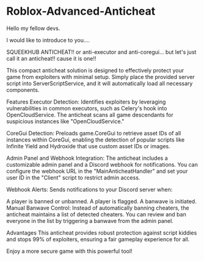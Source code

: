 # Roblox-Advanced-Anticheat

Hello my fellow devs.

I would like to introduce to you....

SQUEEKHUB ANTICHEAT!! or anti-executor and anti-coregui... but let's just call it an anticheat!! cause it is one!!

This compact anticheat solution is designed to effectively protect your game from exploiters with minimal setup. Simply place the provided server script into ServerScriptService, and it will automatically load all necessary components.

Features
Executor Detection: Identifies exploiters by leveraging vulnerabilities in common executors, such as Celery's hook into OpenCloudService. The anticheat scans all game descendants for suspicious instances like "OpenCloudService."

CoreGui Detection: Preloads game.CoreGui to retrieve asset IDs of all instances within CoreGui, enabling the detection of popular scripts like Infinite Yield and Hydroxide that use custom asset IDs or images.

Admin Panel and Webhook Integration: The anticheat includes a customizable admin panel and a Discord webhook for notifications. You can configure the webhook URL in the "MainAnticheatHandler" and set your user ID in the "Client" script to restrict admin access.

Webhook Alerts: Sends notifications to your Discord server when:

A player is banned or unbanned.
A player is flagged.
A banwave is initiated.
Manual Banwave Control: Instead of automatically banning cheaters, the anticheat maintains a list of detected cheaters. You can review and ban everyone in the list by triggering a banwave from the admin panel.

Advantages
This anticheat provides robust protection against script kiddies and stops 99% of exploiters, ensuring a fair gameplay experience for all.

Enjoy a more secure game with this powerful tool!
